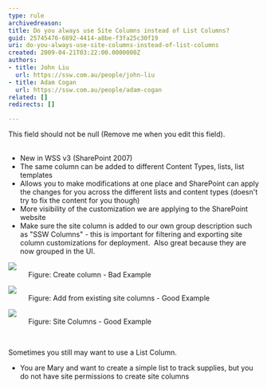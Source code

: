 ```yaml
---
type: rule
archivedreason: 
title: Do you always use Site Columns instead of List Columns?
guid: 25745476-6892-4414-a8be-f3fa25c30f19
uri: do-you-always-use-site-columns-instead-of-list-columns
created: 2009-04-21T03:22:00.0000000Z
authors:
- title: John Liu
  url: https://ssw.com.au/people/john-liu
- title: Adam Cogan
  url: https://ssw.com.au/people/adam-cogan
related: []
redirects: []

---
```



This field should not be null (Remove me when you edit this field).
<br><excerpt class='endintro'></excerpt><br>
<ul>
<li>New in WSS v3 (SharePoint 2007) 
<li>The same column can be added to different Content Types, lists, list templates 
<li>Allows you to make modifications at one place and SharePoint can apply the changes for you across the different lists and content types (doesn't try to fix the content for you though) 
<li>More visibility of the customization we are applying to the SharePoint website 
<li>Make sure the site column is added to our own group description such as &quot;SSW Columns&quot; - this is important for filtering and exporting site column customizations for deployment.&#160; Also great because they are now grouped in the UI.</li></ul>
<dl class="badImage">
<dt><img src="/Standards/SoftwareDevelopment/RulesToBetterSharePoint/PublishingImages/ListColumn.png" /></dt>
<dd>Figure&#58; Create column - Bad Example </dd></dl>
<dl class="goodImage">
<dt><img src="/Standards/SoftwareDevelopment/RulesToBetterSharePoint/PublishingImages/SiteColumn.png" /></dt>
<dd>Figure&#58; Add from existing site columns - Good Example </dd></dl>
<dl class="goodImage">
<dt><img src="/Standards/SoftwareDevelopment/RulesToBetterSharePoint/PublishingImages/SSWColumns_small.jpg" /></dt>
<dd>Figure&#58; Site Columns - Good Example </dd></dl>
<p></p>
<p>&#160;</p>
<p>Sometimes you still may want to use a List Column.</p>
<ul>
<li>You are Mary and want to create a simple list to track supplies, but you do not have site permissions to create site columns</li></ul>


